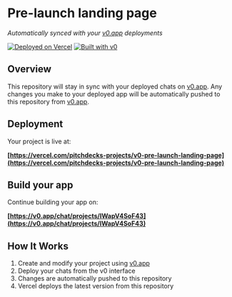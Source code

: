 # Pre-launch landing page

*Automatically synced with your [v0.app](https://v0.app) deployments*

[![Deployed on Vercel](https://img.shields.io/badge/Deployed%20on-Vercel-black?style=for-the-badge&logo=vercel)](https://vercel.com/pitchdecks-projects/v0-pre-launch-landing-page)
[![Built with v0](https://img.shields.io/badge/Built%20with-v0.app-black?style=for-the-badge)](https://v0.app/chat/projects/IWapV4SoF43)

## Overview

This repository will stay in sync with your deployed chats on [v0.app](https://v0.app).
Any changes you make to your deployed app will be automatically pushed to this repository from [v0.app](https://v0.app).

## Deployment

Your project is live at:

**[https://vercel.com/pitchdecks-projects/v0-pre-launch-landing-page](https://vercel.com/pitchdecks-projects/v0-pre-launch-landing-page)**

## Build your app

Continue building your app on:

**[https://v0.app/chat/projects/IWapV4SoF43](https://v0.app/chat/projects/IWapV4SoF43)**

## How It Works

1. Create and modify your project using [v0.app](https://v0.app)
2. Deploy your chats from the v0 interface
3. Changes are automatically pushed to this repository
4. Vercel deploys the latest version from this repository